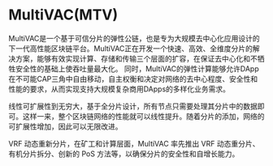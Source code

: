 # MultiVAC(MTV)

MultiVAC是一个基于可信分片的弹性公链，也是专为大规模去中心化应用设计的下一代高性能区块链平台。MultiVAC正在开发一个快速、高效、全维度分片的解决方案，能够有效实现计算、存储和传输三个层面的扩容，在保证去中心化和不牺牲安全性的基础上使吞吐量最大化。
同时，MultiVAC的弹性计算能够允许DApp在不可能CAP三角中自由移动，自主权衡和决定对网络的去中心程度、安全性和性能的要求，从而实现支持大规模复杂商用DApps的多样化业务需求。

线性可扩展性到无穷大，基于全分片设计，所有节点只需要处理其分片中的数据即可。这样一来，整个区块链网络的性能就可以线性提升。随着分片的添加，网络的可扩展性增加，因此可以无限改进。

VRF 动态重新分片，在矿工和计算层面，MultiVAC 率先推出 VRF 动态重分片、有机分片拆分、创新的 PoS 方法等，以确保分片的安全性和自增长能力。
